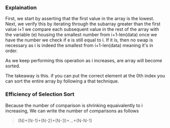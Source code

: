 ### Explaination

First, we start by asserting that the first value in the array is the lowest.
Next, we verify this by iterating through the subarray greater than the first value i+1
we compare each subsequent value in the rest of the array with the variable (e) housing the smallest number
from i+1-len(data) once we have the number we check if e is still equal to i. If it is, then no swap is necessary as i is indeed
the smallest from i+1-len(data) meaning it's in order.

As we keep performing this operation as i increases, are array will become sorted.

The takeaway is this. if you can put the correct element at the 0th index you can sort the entire array by following a that technique.

### Efficiency of Selection Sort

Because the number of comparison is shrinking equaivalently to i increasing, We can write the number
of comparisons as follows

> (N)+(N-1)+(N-2)+(N-3)+...+(N-N-1)
